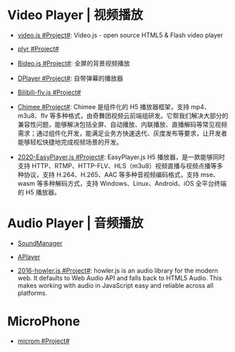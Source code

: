 # Video Player | 视频播放

- [video.js #Project#](https://github.com/videojs/video.js): Video.js - open source HTML5 & Flash video player

- [plyr #Project#](https://github.com/Selz/plyr)

- [Bideo.js #Project#](https://rishabhp.github.io/bideo.js/): 全屏的背景视频播放

- [DPlayer #Project#](https://github.com/DIYgod/DPlayer): 自带弹幕的播放器

- [Bilibili-flv.js #Project#](https://github.com/Bilibili/flv.js)

- [Chimee #Project#](http://chimee.org/): Chimee 是组件化的 H5 播放器框架，支持 mp4、m3u8、flv 等多种格式，由奇舞团视频云前端组研发。它帮我们解决大部分的兼容性问题，能够解决包括全屏、自动播放、内联播放、直播解码等常见视频需求；通过组件化开发，能满足业务方快速迭代、灰度发布等要求，让开发者能够轻松快捷地完成视频场景的开发。

- [2020-EasyPlayer.js #Project#](https://www.npmjs.com/package/@easydarwin/easywasmplayer): EasyPlayer.js H5 播放器，是一款能够同时支持 HTTP、RTMP、HTTP-FLV、HLS（m3u8）视频直播与视频点播等多种协议，支持 H.264、H.265、AAC 等多种音视频编码格式，支持 mse、wasm 等多种解码方式，支持 Windows、Linux、Android、iOS 全平台终端的 H5 播放器。

# Audio Player | 音频播放

- [SoundManager](http://www.schillmania.com/projects/soundmanager2/demo/template/)

- [APlayer](https://github.com/DIYgod/APlayer)

- [2016-howler.js #Project#](https://github.com/goldfire/howler.js): howler.js is an audio library for the modern web. It defaults to Web Audio API and falls back to HTML5 Audio. This makes working with audio in JavaScript easy and reliable across all platforms.

# MicroPhone

- [microm #Project#](https://github.com/zzarcon/microm)
